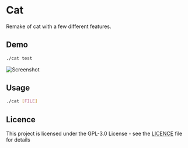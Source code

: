 # Cat
Remake of cat with a few different features.
## Demo
```bash
./cat test
```
![Screenshot](https://github.com/awesomelewis2007/cat/blob/master/doc/demo.png)
## Usage
```bash
./cat [FILE]
```

## Licence

This project is licensed under the GPL-3.0 License - see the [LICENCE](LICENCE) file for details
